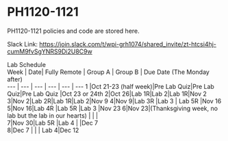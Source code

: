 # PH1120-1121
PH1120-1121 policies and code are stored here. 


Slack Link: https://join.slack.com/t/wpi-grh1074/shared_invite/zt-htcsi4hj-cumM9fvSgYNRS9Di2U8C9w


Lab Schedule						
Week | Date| Fully Remote | Group A |	Group B	| Due Date (The Monday after)	
--- | --- | --- | --- | --- | ---
1 |Oct 21-23 (half week)|Pre Lab Quiz|Pre Lab Quiz|Pre Lab Quiz	|Oct 23 or 24th	
2|Oct 26|Lab 1R|Lab 2|Lab 1R|Nov 2	
3|Nov 2|Lab 2R|Lab 1R|Lab 2|Nov 9
4|Nov 9|Lab 3R	|Lab 3	| Lab 5R |Nov 16	
5|Nov 16|Lab 4R	|Lab 5R	|Lab 3	|Nov 23	
6|Nov 23|(Thanksgiving week, no lab but the lab in our hearts)	| | | 			
7|Nov 30|Lab 5R	|Lab 4	| 	|Dec 7	
8|Dec 7	|  |	 | Lab 4|Dec 12	
						
